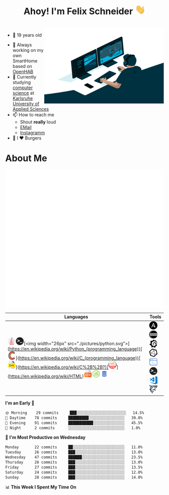 <h1 align="center">Ahoy! I'm Felix Schneider</a> <img src="./pictures/hi.gif" height="32" /></h1>

<br/>


<img align="right" alt="GIF" src="./pictures/code.gif" width="380" height="240" />

- 🎇 19 years old
<!-- - 🚀 Based in [Karlsruhe in Germany](https://goo.gl/maps/unW9bkUYoSNktofa8) -->
- 🔭 Always working on my own SmartHome based on [OpenHAB](https://www.openhab.org/)
- 📖 Currently studying [computer science](https://www.hs-karlsruhe.de/en/faculties/computer-science-business-information-systems/bachelor/computer-science-bachelor) at [Karlsruhe University of Applied Sciences](https://www.hs-karlsruhe.de/en/)
- 📫 How to reach me
  - Shout **really** loud
  - [EMail](mailto:fs@felix-schneider.org)
  - [Instagramm](https://www.instagram.com/felix.schndr/)
- 🍔 I ♥ Burgers

# About Me
<img src="./pictures/metrics.svg">

| Languages                                                                                                                                                                                                                                                                                                                                                                                                                                                                                                                                                                                                                                                                                                                                                                                                                                           | Tools                                                                                                                                                                                                                                                                                                                                                                                                                                                                                                                                                                                                                                                           |
| --------------------------------------------------------------------------------------------------------------------------------------------------------------------------------------------------------------------------------------------------------------------------------------------------------------------------------------------------------------------------------------------------------------------------------------------------------------------------------------------------------------------------------------------------------------------------------------------------------------------------------------------------------------------------------------------------------------------------------------------------------------------------------------------------------------------------------------------------- | --------------------------------------------------------------------------------------------------------------------------------------------------------------------------------------------------------------------------------------------------------------------------------------------------------------------------------------------------------------------------------------------------------------------------------------------------------------------------------------------------------------------------------------------------------------------------------------------------------------------------------------------------------------- |
| [<img width="26px" src="./pictures/java.svg">](https://en.wikipedia.org/wiki/Java_Development_Kit)[<img width="26px" src="./pictures/terminal.png">](https://en.wikipedia.org/wiki/Bash_(Unix_shell))[<img width="26px" src="./pictures/python.svg">](https://en.wikipedia.org/wiki/Python_(programming_language))[<img width="26px" src="./pictures/c.svg">](https://en.wikipedia.org/wiki/C_(programming_language))[<img width="26px" src="./pictures/c++.svg">](https://en.wikipedia.org/wiki/C%2B%2B?)[<img width="26px" src="./pictures/html.svg">](https://en.wikipedia.org/wiki/HTML)[<img width="26px" src="./pictures/css.svg">](https://en.wikipedia.org/wiki/CSS/)[<img width="26px" src="./pictures/js.svg">](https://en.wikipedia.org/wiki/JavaScript)[<img width="26px" src="./pictures/sql.png">](https://en.wikipedia.org/wiki/SQL) | [<img width="26px" src="./pictures/ansible.svg">](https://www.ansible.com/)[<img width="26px" src="./pictures/eclipseide.svg">](https://www.eclipse.org/)[<img width="26px" src="./pictures/grafana.svg">](https://grafana.com/grafana)[<img width="26px" src="./pictures/influxdb.svg">](https://www.influxdata.com/)[<img width="26px" src="./pictures/kitty.svg">](http://www.9bis.net/kitty/#!index.md)[<img width="26px" src="./pictures/terminal.png">](https://github.com/Trysupe/bashrc)[<img width="26px" src="./pictures/vscode.png">](https://code.visualstudio.com/)[<img width="26px" src="./pictures/wireshark.svg">](https://www.wireshark.org/) |

<!--## Languages

[<img width="26px" src="./pictures/java.svg">](https://en.wikipedia.org/wiki/Java_Development_Kit)
[<img width="26px" src="./pictures/terminal.png">](https://en.wikipedia.org/wiki/Bash_(Unix_shell))
[<img width="26px" src="./pictures/python.svg">](https://en.wikipedia.org/wiki/Python_(programming_language))
[<img width="26px" src="./pictures/c.svg">](https://en.wikipedia.org/wiki/C_(programming_language))
[<img width="26px" src="./pictures/c++.svg">](https://en.wikipedia.org/wiki/C%2B%2B?)
[<img width="26px" src="./pictures/html.svg">](https://en.wikipedia.org/wiki/HTML)
[<img width="26px" src="./pictures/css.svg">](https://en.wikipedia.org/wiki/CSS/)
[<img width="26px" src="./pictures/js.svg">](https://en.wikipedia.org/wiki/JavaScript)
[<img width="26px" src="./pictures/sql.png">](https://en.wikipedia.org/wiki/SQL)
*English & German*


## Tools

[<img width="26px" src="./pictures/ansible.svg">](https://www.ansible.com/)
[<img width="26px" src="./pictures/eclipseide.svg">](https://www.eclipse.org/)
[<img width="26px" src="./pictures/grafana.svg">](https://grafana.com/grafana)
[<img width="26px" src="./pictures/influxdb.svg">](https://www.influxdata.com/)
[<img width="26px" src="./pictures/kitty.svg">](http://www.9bis.net/kitty/#!index.md)
[<img width="26px" src="./pictures/terminal.png">](https://github.com/Trysupe/bashrc)
[<img width="26px" src="./pictures/vscode.png">](https://code.visualstudio.com/)
[<img width="26px" src="./pictures/wireshark.svg">](https://www.wireshark.org/)
-->
<!--
- [<img width="26px" src="./pictures/ansible.svg">](https://www.ansible.com/) [Ansible](https://www.ansible.com/)
- [<img width="26px" src="./pictures/eclipseide.svg">](https://www.eclipse.org/) [Eclipse](https://www.eclipse.org/)
- [<img width="26px" src="./pictures/grafana.svg">](https://grafana.com/grafana) [Grafana](https://grafana.com/grafana)
- [<img width="26px" src="./pictures/influxdb.svg">](https://www.influxdata.com/) [InfluxDB](https://www.influxdata.com/)
- [<img width="26px" src="./pictures/kitty.svg">](http://www.9bis.net/kitty/#!index.md) [Kitty (An improved version of the SSH client Putty)](http://www.9bis.net/kitty/#!index.md)
- [<img width="26px" src="./pictures/terminal.png">](https://github.com/Trysupe/bashrc) [My own loved bash aliases and functions](https://github.com/Trysupe/bashrc)
- [<img width="26px" src="./pictures/vscode.png">](https://code.visualstudio.com/) [Visual Studio Code](https://code.visualstudio.com/)
  - Tools
    - [Autocompletion](https://marketplace.visualstudio.com/items?itemName=TabNine.tabnine-vscode)
    - [HTML Live Server](https://marketplace.visualstudio.com/items?itemName=ritwickdey.LiveServer)
    - [OpenHAB](https://marketplace.visualstudio.com/items?itemName=openhab.openhab)
    - [OpenHAB Alignment](https://marketplace.visualstudio.com/items?itemName=max-beckenbauer.oh-alignment-tool)
    - [Settings Sync](https://marketplace.visualstudio.com/items?itemName=Shan.code-settings-sync)
    - [SSH FS](https://marketplace.visualstudio.com/items?itemName=Kelvin.vscode-sshfs)
  - Visual Improvements
    - [Bracket Colorizer](https://marketplace.visualstudio.com/items?itemName=CoenraadS.bracket-pair-colorizer-2)
    - [Icons](https://marketplace.visualstudio.com/items?itemName=vscode-icons-team.vscode-icons)
    - [Theme](https://marketplace.visualstudio.com/items?itemName=Equinusocio.vsc-material-theme)
    - [PDF Viewer](https://marketplace.visualstudio.com/items?itemName=tomoki1207.pdf)
- [<img width="26px" src="./pictures/wireshark.svg">](https://www.wireshark.org/) [Wireshark](https://www.wireshark.org/)
-->

<!--## About Me
|                                                                                                                              **My GitHub Stats**                                                                                                                               |                                                                                                                     **Music**                                                                                                                      |
| :----------------------------------------------------------------------------------------------------------------------------------------------------------------------------------------------------------------------------------------------------------------------------: | :------------------------------------------------------------------------------------------------------------------------------------------------------------------------------------------------------------------------------------------------: |
| <img alt="My GitHub Stats" src="https://github-readme-stats.codestackr.vercel.app/api?username=Trysupe&show_icons=true&hide_border=true&theme=radical&hide=stars&count_private=true&hide_title=true" width="700" /> <br /> ( This doesn't include my repositories at work :/ ) | I ♥ listening to music.  <br /> Enjoy with me the track I'm currently jamming to: [<img src="https://novatorem.trysupe.vercel.app/api/spotify" alt="Felix Schneider Spotify Playing" width="350" />](https://open.spotify.com/user/outside-120-de) |  |

<!--START_SECTION:waka-->
**I'm an Early 🐤** 

```text
🌞 Morning    29 commits     ███░░░░░░░░░░░░░░░░░░░░░░   14.5% 
🌆 Daytime    78 commits     █████████░░░░░░░░░░░░░░░░   39.0% 
🌃 Evening    91 commits     ███████████░░░░░░░░░░░░░░   45.5% 
🌙 Night      2 commits      ░░░░░░░░░░░░░░░░░░░░░░░░░   1.0%

```
📅 **I'm Most Productive on Wednesday** 

```text
Monday       22 commits     ██░░░░░░░░░░░░░░░░░░░░░░░   11.0% 
Tuesday      26 commits     ███░░░░░░░░░░░░░░░░░░░░░░   13.0% 
Wednesday    47 commits     ██████░░░░░░░░░░░░░░░░░░░   23.5% 
Thursday     26 commits     ███░░░░░░░░░░░░░░░░░░░░░░   13.0% 
Friday       27 commits     ███░░░░░░░░░░░░░░░░░░░░░░   13.5% 
Saturday     24 commits     ███░░░░░░░░░░░░░░░░░░░░░░   12.0% 
Sunday       28 commits     ███░░░░░░░░░░░░░░░░░░░░░░   14.0%

```


📊 **This Week I Spent My Time On** 

```text
```


<!--END_SECTION:waka-->


